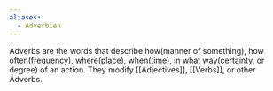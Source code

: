 ```yaml
---
aliases:
  - Adverbien
---
```

Adverbs are the words that describe how(manner of something), how often(frequency), where(place), when(time), in what way(certainty, or degree) of an action. They modify [[Adjectives]], [[Verbs]], or other Adverbs.